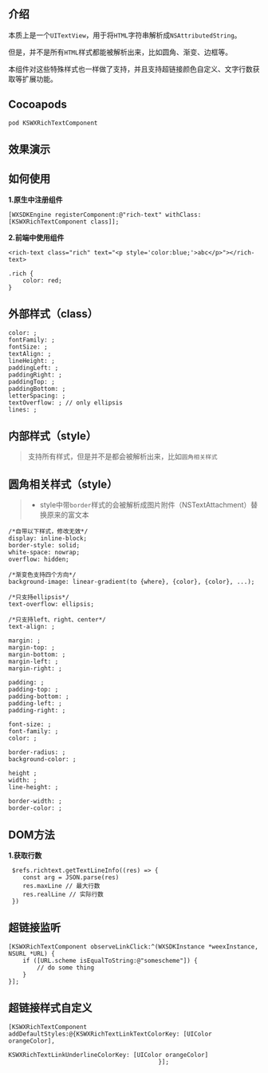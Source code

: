 ## 介绍
本质上是一个`UITextView`，用于将`HTML`字符串解析成`NSAttributedString`。

但是，并不是所有`HTML`样式都能被解析出来，比如圆角、渐变、边框等。

本组件对这些特殊样式也一样做了支持，并且支持超链接颜色自定义、文字行数获取等扩展功能。

## Cocoapods

```
pod KSWXRichTextComponent
```

## 效果演示

## 如何使用

**1.原生中注册组件**

```
[WXSDKEngine registerComponent:@"rich-text" withClass:[KSWXRichTextComponent class]];
```

**2.前端中使用组件**

```
<rich-text class="rich" text="<p style='color:blue;'>abc</p>"></rich-text>

.rich {
	color: red;
}
```

## 外部样式（class）

```
color: ;
fontFamily: ;
fontSize: ;
textAlign: ;
lineHeight: ;
paddingLeft: ;
paddingRight: ;
paddingTop: ;
paddingBottom: ;
letterSpacing: ;
textOverflow: ; // only ellipsis
lines: ;
```

## 内部样式（style）

> 支持所有样式，但是并不是都会被解析出来，比如`圆角相关样式`

## 圆角相关样式（style）

> - style中带`border`样式的会被解析成图片附件（NSTextAttachment）替换原来的富文本

```
/*自带以下样式，修改无效*/
display: inline-block;
border-style: solid;
white-space: nowrap;
overflow: hidden;

/*渐变色支持四个方向*/
background-image: linear-gradient(to {where}, {color}, {color}, ...);

/*只支持ellipsis*/
text-overflow: ellipsis;

/*只支持left、right、center*/
text-align: ; 

margin: ;
margin-top: ;
margin-bottom: ;
margin-left: ;
margin-right: ;

padding: ;
padding-top: ;
padding-bottom: ;
padding-left: ;
padding-right: ;

font-size: ;
font-family: ;
color: ;

border-radius: ;
background-color: ;

height ;
width: ;
line-height: ;

border-width: ;
border-color: ;
```

## DOM方法

**1.获取行数**

```
 $refs.richtext.getTextLineInfo((res) => {
    const arg = JSON.parse(res)
    res.maxLine // 最大行数
    res.realLine // 实际行数
 })
```

## 超链接监听

```
[KSWXRichTextComponent observeLinkClick:^(WXSDKInstance *weexInstance, NSURL *URL) {
    if ([URL.scheme isEqualToString:@"somescheme"]) {
        // do some thing
    }
}];
```

## 超链接样式自定义

```
[KSWXRichTextComponent addDefaultStyles:@{KSWXRichTextLinkTextColorKey: [UIColor orangeColor],
                                          KSWXRichTextLinkUnderlineColorKey: [UIColor orangeColor]
                                          }];
```
